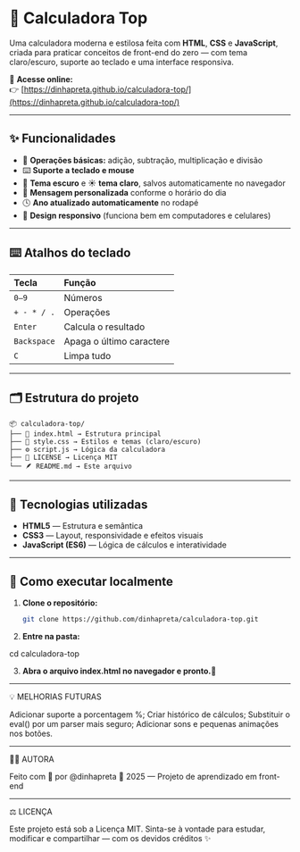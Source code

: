 # 💙 Calculadora Top

Uma calculadora moderna e estilosa feita com **HTML**, **CSS** e **JavaScript**, criada para praticar conceitos de front-end do zero — com tema claro/escuro, suporte ao teclado e uma interface responsiva.

🔗 **Acesse online:**  
👉 [https://dinhapreta.github.io/calculadora-top/](https://dinhapreta.github.io/calculadora-top/)

---

## ✨ Funcionalidades

- 🧮 **Operações básicas:** adição, subtração, multiplicação e divisão  
- ⌨️ **Suporte a teclado e mouse**  
- 🌙 **Tema escuro** e ☀️ **tema claro**, salvos automaticamente no navegador  
- 💬 **Mensagem personalizada** conforme o horário do dia  
- 🕓 **Ano atualizado automaticamente** no rodapé  
- 📱 **Design responsivo** (funciona bem em computadores e celulares)

---

## ⌨️ Atalhos do teclado

| Tecla | Função |
|:------|:--------|
| `0–9` | Números |
| `+ - * / .` | Operações |
| `Enter` | Calcula o resultado |
| `Backspace` | Apaga o último caractere |
| `C` | Limpa tudo |

---

## 🗂 Estrutura do projeto

```
📦 calculadora-top/
├── 🧩 index.html → Estrutura principal
├── 🎨 style.css → Estilos e temas (claro/escuro)
├── ⚙️ script.js → Lógica da calculadora
├── 📜 LICENSE → Licença MIT
└── 🪶 README.md → Este arquivo
```

---

## 🧠 Tecnologias utilizadas

- **HTML5** — Estrutura e semântica  
- **CSS3** — Layout, responsividade e efeitos visuais  
- **JavaScript (ES6)** — Lógica de cálculos e interatividade

---

## 🚀 Como executar localmente

1. **Clone o repositório:**
   ```bash
   git clone https://github.com/dinhapreta/calculadora-top.git

2. **Entre na pasta:**

cd calculadora-top


3. **Abra o arquivo index.html no navegador e pronto.🎉**

---

💡 MELHORIAS FUTURAS

Adicionar suporte a porcentagem %;
Criar histórico de cálculos;
Substituir o eval() por um parser mais seguro;
Adicionar sons e pequenas animações nos botões.

---

👩‍💻 AUTORA

Feito com 💙 por @dinhapreta
📅 2025 — Projeto de aprendizado em front-end

---

⚖️ LICENÇA

Este projeto está sob a Licença MIT.
Sinta-se à vontade para estudar, modificar e compartilhar — com os devidos créditos ✨
